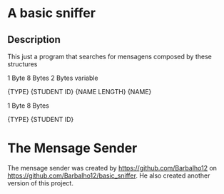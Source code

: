 # A basic sniffer
## Description

This just a program that searches for mensagens composed by these structures

1 Byte   	8 Bytes	   	2 Bytes			variable
 
{TYPE} {STUDENT ID} {NAME LENGTH} {NAME}

1 Byte   	8 Bytes
 
{TYPE} {STUDENT ID}

# The Mensage Sender

The mensage sender was created by https://github.com/Barbalho12 on https://github.com/Barbalho12/basic_sniffer. He also created another version of this project.